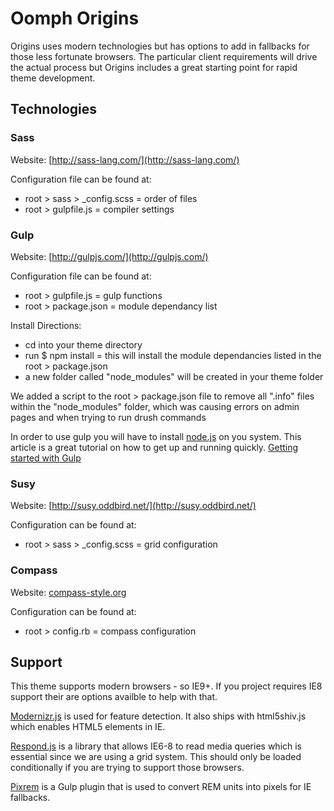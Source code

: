 # Oomph Origins
Origins uses modern technologies but has options to add in fallbacks for those less fortunate browsers. The particular client requirements will drive the actual process but Origins includes a great starting point for rapid theme development.

## Technologies

### Sass
Website: [http://sass-lang.com/](http://sass-lang.com/)

Configuration file can be found at:
* root > sass > _config.scss = order of files
* root > gulpfile.js = compiler settings

### Gulp
Website: [http://gulpjs.com/](http://gulpjs.com/)

Configuration file can be found at:
* root > gulpfile.js = gulp functions
* root > package.json = module dependancy list

Install Directions:
* cd into your theme directory
* run $ npm install = this will install the module dependancies listed in the root > package.json
* a new folder called "node_modules" will be created in your theme folder

We added a script to the root > package.json file to remove all ".info" files within the "node_modules" folder, which was causing errors on admin pages and when trying to run drush commands

In order to use gulp you will have to install [node.js](http://nodejs.org) on you system. This article is a great tutorial on how to get up and running quickly. [Getting started with Gulp](travismaynard.com/writing/getting-started-with-gulp)

### Susy
Website: [http://susy.oddbird.net/](http://susy.oddbird.net/)

Configuration can be found at:
* root > sass > _config.scss = grid configuration

### Compass
Website: [compass-style.org](compass-style.org)

Configuration can be found at:
* root > config.rb = compass configuration

## Support
This theme supports modern browsers - so IE9+. If you project requires IE8 support their are options availble to help with that.

[Modernizr.js](modernizr.com) is used for feature detection. It also ships with html5shiv.js which enables HTML5 elements in IE.

[Respond.js](https://github.com/scottjehl/Respond) is a library that allows IE6-8 to read media queries which is essential since we are using a grid system. This should only be loaded conditionally if you are trying to support those browsers.

[Pixrem](https://github.com/gummesson/gulp-pixrem) is a Gulp plugin that is used to convert REM units into pixels for IE fallbacks.
